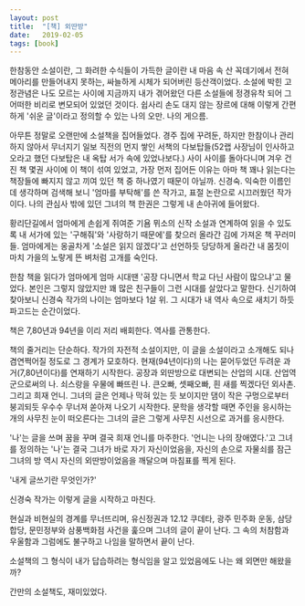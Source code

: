 ```yaml
---
layout: post
title:  "[책] 외딴방"
date:   2019-02-05
tags: [book]
---
```


  한참동안 소설이란, 그 화려한 수식들이 가득한 글이란 내 마음 속 산 꼭데기에서 전혀 메아리를 만들어내지 못하는, 싸늘하게 시체가 되어버린 등산객이었다. 소설에 박힌 고정관념은 나도 모르는 사이에 지금까지 내가 겪어왔던 다른 소설들에 정경유착 되어 그 어떠한 비리로 변모되어 있었던 것이다. 쉽사리 손도 대지 않는 장르에 대해 이렇게 간편하게 '쉬운 글'이라고 정의할 수 있는 나의 오만. 나의 게으름.
  
  아무튼 정말로 오랜만에 소설책을 집어들었다. 경주 집에 꾸려둔, 하지만 한참이나 관리하지 않아서 무너지기 일보 직전의 먼지 쌓인 서책의 다보탑들(52랩 사장님이 인사하고 오라고 했던 다보탑은 내 옥탑 서가 속에 있었나보다.) 사이 사이를 돌아다니며 겨우 건진 책 몇권 사이에 이 책이 섞여 있었고, 가장 먼저 집어든 이유는 아마 책 꽤나 읽는다는 책장들에 빠지지 않고 끼여 있던 책 중 하나였기 때문이 아닐까. 신경숙. 익숙한 이름인데 생각하며 검색해 보니 '엄마를 부탁해'를 쓴 작가고, 표절 논란으로 시끄러웠던 작가이다. 나의 관심사 밖에 있던 그녀의 책 한권은 그렇게 내 손아귀에 들어왔다.
  
  황리단길에서 엄마에게 손쉽게 쥐여준 기욤 뮈소의 신작 소설과 연계하여 읽을 수 있도록 내 서가에 있는 '구해줘'와 '사랑하기 때문에'를 찾으러 올라간 김에 가져온 책 꾸러미들. 엄마에게는 옹골차게 '소설은 읽지 않겠다'고 선언하듯 당당하게 올라간 내 몸짓이 마치 가을의 노랗게 뜬 벼처럼 고개를 숙인다.
  
  한참 책을 읽다가 엄마에게 엄마 시대땐 '공장 다니면서 학교 다닌 사람이 많으냐'고 물었다. 본인은 그렇지 않았지만 꽤 많은 친구들이 그런 시대를 살았다고 말한다. 신기하여 찾아보니 신경숙 작가의 나이는 엄마보다 1살 위. 그 시대가 내 역사 속으로 새치기 하듯 파고드는 순간이었다.
  
  책은 7,80년과 94년을 이리 저리 배회한다. 역사를 관통한다.
  
  책의 줄거리는 단순하다. 작가의 자전적 소설이지만, 이 글을 소설이라고 소개해도 되나 겸연쩍어질 정도로 그 경계가 모호하다. 현재(94년이다)의 나는 묻어두었던 두려운 과거(7,80년이다)를 연재하기 시작한다. 공장과 외딴방으로 대변되는 산업의 시대. 산업역군으로써의 나. 쇠스랑을 우물에 빠뜨린 나. 큰오빠, 셋째오빠, 흰 새를 찍겠다던 외사촌. 그리고 희재 언니. 그녀의 글은 언제나 막혀 있는 듯 보이지만 댐이 작은 구멍으로부터 붕괴되듯 우수수 무너져 쏟아져 나오기 시작한다. 문학을 생각할 때면 주인을 응시하는 개의 사무친 눈이 떠오른다는 그녀의 글은 그렇게 사무친 시선으로 과거를 응시한다.
  
  '나'는 글을 쓰며 꿈을 꾸며 결국 희재 언니를 마주한다. '언니는 나의 장애였다.'고 그녀를 정의하는 '나'는 결국 그녀가 바로 자기 자신이었음을, 자신의 손으로 자물쇠를 잠근 그녀의 방 역시 자신의 외딴방이었음을 깨달으며 마침표를 찍게 된다.
  
  '내게 글쓰기란 무엇인가?'
  
  신경숙 작가는 이렇게 글을 시작하고 마친다.
  
  현실과 비현실의 경계를 무너뜨리며, 유신정권과 12.12 쿠데타, 광주 민주화 운동, 삼당합당, 문민정부와 삼풍백화점 사건을 훑으며 그녀의 글이 끝이 난다. 그 속의 처참함과 우울함과 그럼에도 불구하고 나임을 말하면서 끝이 난다.
  
  소설책의 그 형식이 내가 답습하려는 형식임을 알고 있었음에도 나는 왜 외면만 해왔을까?
  
  간만의 소설책도, 재미있었다.